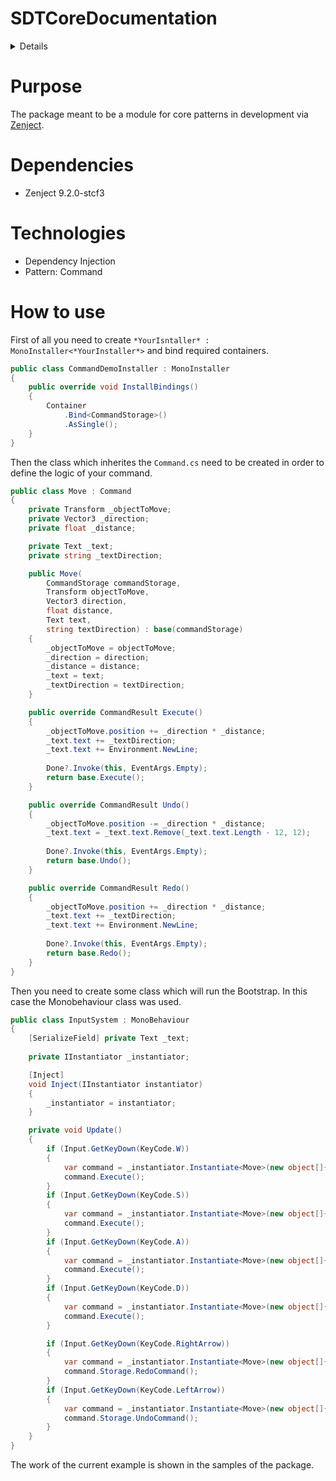 # SDTCoreDocumentation
<details><summary>Details</summary>

##### 1. Purpose
##### 2. Dependencies
##### 3. Technologies
##### 4. How to use

</details>

# Purpose
The package meant to be a module for core patterns in development via [Zenject](https://github.com/modesttree/Zenject).

# Dependencies

- Zenject 9.2.0-stcf3

# Technologies

- Dependency Injection
- Pattern: Command

# How to use

First of all you need to create `*YourIsntaller* : MonoInstaller<*YourInstaller*>` and bind required containers.

```c#
public class CommandDemoInstaller : MonoInstaller
{
    public override void InstallBindings()
    {
        Container
            .Bind<CommandStorage>()
            .AsSingle();
    }
}
```

Then the class which inherites the `Command.cs` need to be created in order to define the logic of your command.

```c#
public class Move : Command
{
    private Transform _objectToMove;
    private Vector3 _direction;
    private float _distance;

    private Text _text;
    private string _textDirection;

    public Move(
        CommandStorage commandStorage, 
        Transform objectToMove, 
        Vector3 direction, 
        float distance, 
        Text text,
        string textDirection) : base(commandStorage)
    {
        _objectToMove = objectToMove;
        _direction = direction;
        _distance = distance;
        _text = text;
        _textDirection = textDirection;
    }

    public override CommandResult Execute()
    {
        _objectToMove.position += _direction * _distance;
        _text.text += _textDirection;
        _text.text += Environment.NewLine;
        
        Done?.Invoke(this, EventArgs.Empty);
        return base.Execute();
    }

    public override CommandResult Undo()
    {
        _objectToMove.position -= _direction * _distance;
        _text.text = _text.text.Remove(_text.text.Length - 12, 12);
        
        Done?.Invoke(this, EventArgs.Empty);
        return base.Undo();
    }

    public override CommandResult Redo()
    {
        _objectToMove.position += _direction * _distance;
        _text.text += _textDirection;
        _text.text += Environment.NewLine;
        
        Done?.Invoke(this, EventArgs.Empty);
        return base.Redo();
    }
}
```
Then you need to create some class which will run the Bootstrap. In this case the Monobehaviour class was used.

```c#
public class InputSystem : MonoBehaviour
{
    [SerializeField] private Text _text;
    
    private IInstantiator _instantiator;

    [Inject]
    void Inject(IInstantiator instantiator)
    {
        _instantiator = instantiator;
    }

    private void Update()
    {
        if (Input.GetKeyDown(KeyCode.W))
        {
            var command = _instantiator.Instantiate<Move>(new object[]{transform,Vector3.forward,1f,_text,"-UP       "});
            command.Execute();
        }
        if (Input.GetKeyDown(KeyCode.S))
        {
            var command = _instantiator.Instantiate<Move>(new object[]{transform,Vector3.back,1f,_text,"-DOWN     "});
            command.Execute();
        }
        if (Input.GetKeyDown(KeyCode.A))
        {
            var command = _instantiator.Instantiate<Move>(new object[]{transform,Vector3.left,1f,_text,"-LEFT     "});
            command.Execute();
        }
        if (Input.GetKeyDown(KeyCode.D))
        {
            var command = _instantiator.Instantiate<Move>(new object[]{transform,Vector3.right,1f,_text,"-RIGHT    "});
            command.Execute();
        }

        if (Input.GetKeyDown(KeyCode.RightArrow))
        {
            var command = _instantiator.Instantiate<Move>(new object[]{transform,Vector3.zero,0f,_text,""});
            command.Storage.RedoCommand();
        }
        if (Input.GetKeyDown(KeyCode.LeftArrow))
        {
            var command = _instantiator.Instantiate<Move>(new object[]{transform,Vector3.zero,0f,_text,""});
            command.Storage.UndoCommand();
        }
    }
}
```

The work of the current example is shown in the samples of the package.
